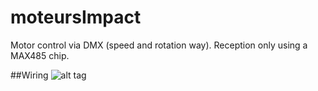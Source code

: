 # moteursImpact

Motor control via DMX (speed and rotation way). Reception only using a MAX485 chip.

##Wiring
![alt tag](http://ameisso.fr/temp/MoteursImpact/2016-11-01%2020.48.48.jpg)

